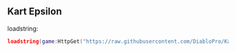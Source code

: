 ## Kart Epsilon 
loadstring:
```Lua
loadstring(game:HttpGet("https://raw.githubusercontent.com/DiabloPro/KartEpsilon/main/Main.lua"))()
```
